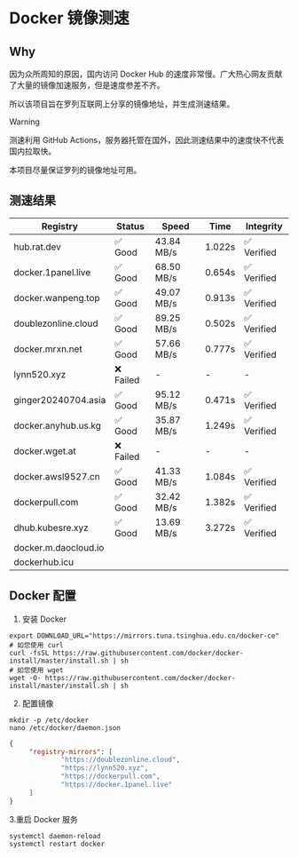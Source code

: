 # Docker 镜像测速

## Why

因为众所周知的原因，国内访问 Docker Hub 的速度非常慢。广大热心网友贡献了大量的镜像加速服务，但是速度参差不齐。


所以该项目旨在罗列互联网上分享的镜像地址，并生成测速结果。

> [!WARNING]
> 测速利用 GitHub Actions，服务器托管在国外，因此测速结果中的速度快不代表国内拉取快。
>

本项目尽量保证罗列的镜像地址可用。

## 测速结果

| Registry | Status | Speed | Time | Integrity |
|----------|--------|-------|------|-----------|
| hub.rat.dev | ✅ Good | 43.84 MB/s | 1.022s | ✅ Verified |
| docker.1panel.live | ✅ Good | 68.50 MB/s | 0.654s | ✅ Verified |
| docker.wanpeng.top | ✅ Good | 49.07 MB/s | 0.913s | ✅ Verified |
| doublezonline.cloud | ✅ Good | 89.25 MB/s | 0.502s | ✅ Verified |
| docker.mrxn.net | ✅ Good | 57.66 MB/s | 0.777s | ✅ Verified |
| lynn520.xyz | ❌ Failed | - | - | - |
| ginger20240704.asia | ✅ Good | 95.12 MB/s | 0.471s | ✅ Verified |
| docker.anyhub.us.kg | ✅ Good | 35.87 MB/s | 1.249s | ✅ Verified |
| docker.wget.at | ❌ Failed | - | - | - |
| docker.awsl9527.cn | ✅ Good | 41.33 MB/s | 1.084s | ✅ Verified |
| dockerpull.com | ✅ Good | 32.42 MB/s | 1.382s | ✅ Verified |
| dhub.kubesre.xyz | ✅ Good | 13.69 MB/s | 3.272s | ✅ Verified |
| docker.m.daocloud.io|  |  |  |  |
| dockerhub.icu|  |  |  |  |

## Docker 配置

1. 安装 Docker
```shell
export DOWNLOAD_URL="https://mirrors.tuna.tsinghua.edu.cn/docker-ce"
# 如您使用 curl
curl -fsSL https://raw.githubusercontent.com/docker/docker-install/master/install.sh | sh
# 如您使用 wget
wget -O- https://raw.githubusercontent.com/docker/docker-install/master/install.sh | sh
```

2. 配置镜像

```shell
mkdir -p /etc/docker
nano /etc/docker/daemon.json
```

```json
{
     "registry-mirrors": [
             "https://doublezonline.cloud",
             "https://lynn520.xyz",
             "https://dockerpull.com",
             "https://docker.1panel.live"
     ]
}
```

 3.重启 Docker 服务
```shell
systemctl daemon-reload
systemctl restart docker
```
